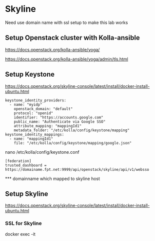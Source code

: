 # Skyline

Need use domain name with ssl setup to make this lab works

## Setup Openstack cluster with Kolla-ansible

https://docs.openstack.org/kolla-ansible/yoga/ 

https://docs.openstack.org/kolla-ansible/yoga/admin/tls.html

## Setup Keystone

https://docs.openstack.org/skyline-console/latest/install/docker-install-ubuntu.html

````
keystone_identity_providers:
  - name: "myidp"
    openstack_domain: "default"
    protocol: "openid"
    identifier: "https://accounts.google.com"
    public_name: "Authenticate via Google SSO"
    attribute_mapping: "mappingId1"
    metadata_folder: "/etc/kolla/config/keystone/mapping"
keystone_identity_mappings:
  - name: "mappingId1"
    file: "/etc/kolla/config/keystone/mapping/google.json"
````
nano /etc/kolla/config/keystone.conf

````
[federation]
trusted_dashboard = https://domainame.fpt.net:9999/api/openstack/skyline/api/v1/websso
````
*** domainname which mapped to skyline host

## Setup Skyline

https://docs.openstack.org/skyline-console/latest/install/docker-install-ubuntu.html

### SSL for Skyline

docker exec -it 


